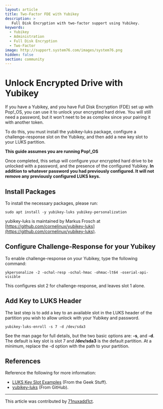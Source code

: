 ```yaml
---
layout: article
title: Two-Factor FDE with Yubikey
description: >
   Full Disk Encryption with two-factor support using Yubikey.
keywords:
  - Yubikey
  - Administration
  - Full Disk Encryption
  - Two-Factor
image: http://support.system76.com/images/system76.png
hidden: false
section: community
---
```


# Unlock Encrypted Drive with Yubikey

If you have a Yubikey, and you have Full Disk Encryption (FDE) set up with Pop!_OS, you can use it to unlock your encrypted hard drive.  You will still need a password, but it won't neet to be as complex since your pairing it with another token.

To do this, you must install the yubikey-luks package, configure a challenge-response slot on the Yubikey, and then add a new key slot to your LUKS partition.

**This guide assumes you are running Pop!_OS**

Once completed, this setup will configure your encrypted hard drive to be unlocked with a password, and the presence of the configured Yubikey.  **In addition to whatever password you had previously configured.  It will not remove any previously configured LUKS keys.**

## Install Packages

To install the necessary packages, please run:

    sudo apt install -y yubikey-luks yubikey-personalization

yubikey-luks is maintained by Markus Frosch at [https://github.com/cornelinux/yubikey-luks](https://github.com/cornelinux/yubikey-luks).

## Configure Challenge-Response for your Yubikey

To enable challenge-response on your Yubikey, type the following command:

    ykpersonalize -2 -ochal-resp -ochal-hmac -ohmac-lt64 -oserial-api-visible

This configures slot 2 for challenge-response, and leaves slot 1 alone.

## Add Key to LUKS Header

The last step is to add a key to an available slot in the LUKS header of the partition you wish to allow unlock with your Yubikey and password.

    yubikey-luks-enroll -s 7 -d /dev/sda3

See the man page for full details, but the two basic options are: **-s**, and **-d**.  The default is key slot is slot 7 and **/dev/sda3** is the default partition.  At a minimum, replace the -d option with the path to your partition.

## References

Reference the following for more information:
- [LUKS Key Slot Examples](https://www.thegeekstuff.com/2016/03/cryptsetup-lukskey/) (From the Geek Stuff).
- [yubikey-luks](https://developers.yubico.com/yubico-pam/) (From GitHub).

---

This article was contributed by [71nuxadd1ct](https://github.com/71nuxadd1ct).
